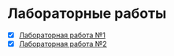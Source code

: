 # Лабораторные работы

- [x] [Лабораторная работа №1](./lab1)
- [x] [Лабораторная работа №2](./lab2)
